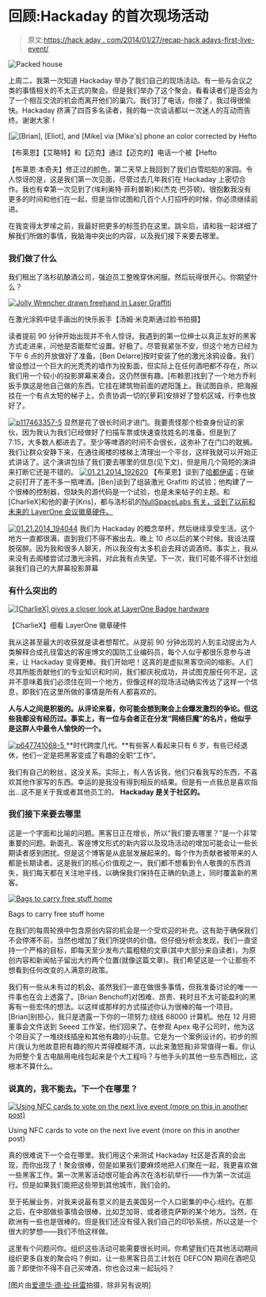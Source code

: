 # 回顾:Hackaday 的首次现场活动

> 原文:[https://hack aday . com/2014/01/27/recap-hack adays-first-live-event/](https://hackaday.com/2014/01/27/recap-hackadays-first-live-event/)

![Packed house](../Images/ee10eb13aa6542d9481facad57176241.png)

上周二，我第一次知道 Hackaday 举办了我们自己的现场活动。有一些与会议之类的事情相关的不太正式的聚会。但是我们举办了这个聚会，看看读者们是否会为了一个相互交流的机会而离开他们的巢穴。我们打了电话，你接了，我过得很愉快。Hackaday 挤满了四百多名读者，我的每一次谈话都以一次迷人的互动而告终。谢谢大家！

[![[Brian], [Eliot], and [Mike] via [Mike's] phone an color corrected by [Hefto](../Images/e956bd17c05a8b8be49b46412677131d.png)](http://hackaday.com/wp-content/uploads/2014/01/color-corrected-brian-eliot-mike.jpg) 

【布莱恩】【艾略特】和【迈克】通过【迈克的】电话一个被【Hefto

【布莱恩·本奇夫】修正过的颜色，第二天早上我回到了我们白雪皑皑的家园。令人惊讶的是，这是我们第一次见面，尽管过去几年我们在 Hackaday 上密切合作。我也有幸第一次见到了(埃利奥特·菲利普斯)和(杰克·巴芬顿)。很抱歉我没有更多的时间和他们在一起，但是当你试图和几百个人打招呼的时候，你必须继续前进。

在我变得太罗嗦之前，我最好把更多的标签扔在这里。跳伞后，请和我一起详细了解我们所做的事情，我脑海中突出的内容，以及我们接下来要去哪里。

### 我们做了什么

我们租出了洛杉矶酿酒公司，强迫员工整晚穿休闲服。然后玩得很开心。你期望什么？

[![Jolly Wrencher drawn freehand in Laser Graffiti](../Images/02733f0680dbb4605443527fa0fc96bf.png)](http://hackaday.com/wp-content/uploads/2014/01/the-gathering-laser-graffiti.jpg) 

在激光涂鸦中徒手画出的快乐扳手【汤姆·米克斯通过脸书拍摄】

读者提前 90 分钟开始出现并不令人惊讶。我遇到的第一位绅士以真正友好的黑客方式走进来，问他是否能帮忙设置。好极了。尽管我紧张不安，但这个地方已经为下午 6 点的开放做好了准备。[Ben Delarre]按时安装了他的激光涂鸦设备。我们曾设想过一个巨大的光秃秃的墙作为投影面，但实际上在任何酒吧都不存在，所以我们用一个较小的投影屏幕来凑合。这仍然很有趣。[布赖恩]找到了一个地方乔利扳手旗这是他自己做的东西。它挂在建筑物前面的遮阳篷上。我试图自杀，把海报挂在一个有点太短的梯子上。负责协调一切的[萝莉]安排好了登机区域，行李也放好了。

[![p117463357-5](../Images/5eb27269cc25096b4bb2e83d466e47c6.png)](http://hackaday.com/wp-content/uploads/2014/01/p117463357-5.jpg) 显然是花了很长时间才进门。我要责怪那个检查身份证的家伙，因为我认为我们已经做好了扫描车票或快速查找姓名的准备。但是到了 7:15，大多数人都进去了。至少等啤酒的时间不会很长，这弥补了在门口的耽搁。我们让群众安静下来，在通往阁楼的楼梯上清理出一个平台，这样我就可以开始正式讲话了。这个演讲包括了我们要去哪里的信息(见下文)，但是用几个简短的演讲来打断它还是不错的。 [![01.21.2014_192620](../Images/9ba6a96301ff6db3993197c856c457c3.png)](http://hackaday.com/wp-content/uploads/2014/01/01-21-2014_192620.jpg) 【布莱恩】谈到了[哈都伊诺](http://hackaday.com/HaDuino/)；在破之前打开了差不多一瓶啤酒。[Ben]谈到了组装激光 Grafitti 的试验；他构建了一个很棒的控制器，但缺失的源代码是一个试验，也是未来帖子的主题。和[CharlieX]和他的妻子[Kris]，都与洛杉矶的[NullSpaceLabs 有关，谈到了以前和未来的 LayerOne 会议徽章硬件。](http://hackaday.com/2014/01/20/touring-null-space-labs-another-la-hackerspace/)

[![01.21.2014_194044](../Images/0ee16cf325e91c04b3adedc5972b67b6.png)](http://hackaday.com/wp-content/uploads/2014/01/01-21-2014_194044.jpg) 我们为 Hackaday 的概念举杯，然后继续享受生活。这个地方一直都很满，直到我们不得不搬出去。晚上 10 点以后的某个时候。我设法摆脱宿醉。因为我和很多人聊天，所以我没有太多机会去拜访调酒师。事实上，我从来没有去阁楼尝试过激光涂鸦，对此我有点失望。下一次，我们可能不得不计划组装我们自己的大屏幕投影屏幕

### 有什么突出的

[![[CharlieX] gives a closer look at LayerOne Badge hardware](../Images/64412ae877015ca5a4702a0503018689.png)](http://hackaday.com/wp-content/uploads/2014/01/01-21-2014_194850.jpg)

【CharlieX】细看 LayerOne 徽章硬件

我从这甚至最大的收获就是读者想帮忙。从提前 90 分钟出现的人到主动提出为人类解释合成孔径雷达的客座博文的国防工业编码员，每个人似乎都很乐意参与进来，让 Hackaday 变得更棒。我们开始吧！这真的是虚拟黑客空间的缩影。人们尽其所能贡献他们的专业知识和时间，我们都庆祝成功，并试图克服任何不足。这并不意味着我们必须住在同一个地方，但像这样的现场活动确实传达了这样一个信息，即我们在这里所做的事情是所有人都喜欢的。

**人与人之间是积极的。从评论来看，你可能会想到聚会上会爆发激烈的争论。但这些我都没有经历过。事实上，有一位与会者正在分发“网络巨魔”的名片，他似乎是这群人中最令人愉快的一个。**

[![p647741068-5](../Images/64a5e2fea262d74e5fef7eb9a202373b.png) ](http://hackaday.com/wp-content/uploads/2014/01/p647741068-5.jpg) **时代跨度几代。**有些客人看起来只有 6 岁，有些已经退休，他们一定是把黑客变成了有趣的全职“工作”。

我们有自己的粉丝，这没关系。实际上，有人告诉我，他们只看我写的东西，不喜欢其他作家写的东西。幸运的是我没有得到相反的结果。但是有一点我总是喜欢指出…这不是关于我或者其他员工的。 **Hackaday 是关于社区的。**

### 我们接下来要去哪里

这是一个字面和比喻的问题。黑客日正在增长，所以“我们要去哪里？”是一个非常重要的问题。新面孔、客座博文形式的新内容以及现场活动的增加可能会让一些长期读者感到困扰。但是这个博客是从底层发展起来的。每个作为贡献者被带来的人都是长期读者。这是我们的核心价值观之一。我们都不想看到令人敬畏的东西消失，我们每天都在关注地平线，以确保我们保持在正确的轨道上，同时覆盖新的黑客。

[![Bags to carry free stuff home](../Images/ed3e91423057d46bef7388f17e62b7b8.png)](http://hackaday.com/wp-content/uploads/2014/01/01-21-2014_165858.jpg)

Bags to carry free stuff home

在我们的每周轮换中包含原创内容的机会是一个受欢迎的补充。这有助于确保我们不会停滞不前，当然也增加了我们所提供的价值。但仔细分析会发现，我们一直坚持一个严格的目标，即每天至少发布六篇粗糙的文章(其中大部分来自读者)，为原创内容和新闻帖子留出大约两个位置(就像这篇文章)。我们希望这是一个让那些不想看到任何改变的人满意的政策。

我们有一些从未有过的机会。虽然我们一直在做很多事情，但我准备讨论的唯一一件事也在会上透露了。[Brian Benchoff]对困难、昂贵、耗时且不太可能盈利的黑客有一些宏伟的想法。以这样或那样的方式描述你认为很棒的每一个项目。[Brian]别担心，我只是透露一下你的一项努力:绕线 68000 计算机。他在 12 月把董事会文件送到 Seeed 工作室，他们回来了。在参观 Apex 电子公司时，他为这个项目买了一堆绕线插座和其他有趣的小玩意。它是为一个案例设计的，初步的照片(我认为他故意把有趣的照片弄得模糊不清，以此来激怒我)非常值得一看。你认为把整个复古电脑用电线包起来是个大工程吗？与他手头的其他一些东西相比，这根本不算什么。

### 说真的，我不能去。下一个在哪里？

[![Using NFC cards to vote on the next live event (more on this in another post)](../Images/43a2516ae1013cbc997454c5f399da6f.png)](http://hackaday.com/wp-content/uploads/2014/01/01-21-2014_180821.jpg)

Using NFC cards to vote on the next live event (more on this in another post)

真的很难说下一个会在哪里。我们用这个来测试 Hackaday 社区是否真的会出现，而你出现了！聚会很棒，但是如果我们要麻烦地把人们聚在一起，我更喜欢做一些黑客工作。第一次黑客活动很可能会再次在洛杉矶举行——作为第一次试运行。但是如果我们能把这些带到其他城市，我们会的。

至于拓展业务，对我来说最有意义的是去美国另一个人口密集的中心:纽约。在那之后，在中部做些事情会很棒，比如芝加哥，或者德克萨斯的某个地方。当然，在欧洲有一些也是很棒的。但是我们还没有侵入我们自己的印钞系统，所以这是一个很大的梦想——我们不怕这样做。

这里有个问题问你。组织这些活动可能需要很长时间。你希望我们在其他活动期间组织更多自发的聚会吗？例如，让一些黑客日员工计划在 DEFCON 期间在酒吧见面？即使你不得不自己买啤酒，你也会过来一起玩吗？

[图片由[爱德华·德·拉·托雷](http://www.edltphoto.com/)拍摄，除非另有说明]